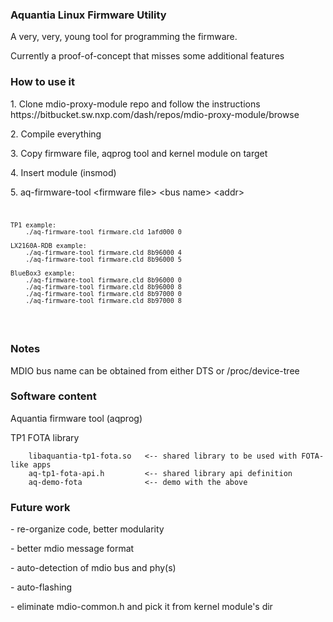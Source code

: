 <h3>Aquantia Linux Firmware Utility</h3>
<p> A very, very, young tool for programming the firmware.
<p> Currently a proof-of-concept that misses some additional features
<p>
<h3> How to use it </h3>
<p>1. Clone mdio-proxy-module repo and follow the instructions 
<url>https://bitbucket.sw.nxp.com/dash/repos/mdio-proxy-module/browse</url>

<p>2. Compile everything
<p>3. Copy firmware file, aqprog tool and kernel module on target
<p>4. Insert module (insmod)
<p>5. aq-firmware-tool &lt;firmware file&gt; &lt;bus name&gt; &lt;addr&gt;
<code><pre>

	TP1 example:
		./aq-firmware-tool firmware.cld 1afd000 0
	
	LX2160A-RDB example:
		./aq-firmware-tool firmware.cld 8b96000 4
		./aq-firmware-tool firmware.cld 8b96000 5

	BlueBox3 example:
		./aq-firmware-tool firmware.cld 8b96000 0
		./aq-firmware-tool firmware.cld 8b96000 8
		./aq-firmware-tool firmware.cld 8b97000 0
		./aq-firmware-tool firmware.cld 8b97000 8
</pre></code>

<h3>Notes</h3>

<p>MDIO bus name can be obtained from either DTS or /proc/device-tree</p>

<h3>Software content</h3>

<p>Aquantia firmware tool (aqprog)

<p>TP1 FOTA library
<code><pre>
	libaquantia-tp1-fota.so   <-- shared library to be used with FOTA-like apps
	aq-tp1-fota-api.h         <-- shared library api definition
	aq-demo-fota              <-- demo with the above
</pre></code>

<h3>Future work</h3>
<p>     - re-organize code, better modularity
<p>     - better mdio message format
<p>     - auto-detection of mdio bus and phy(s)
<p>     - auto-flashing
<p>	- eliminate mdio-common.h and pick it from kernel module's dir

